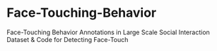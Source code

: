 # Face-Touching-Behavior
Face-Touching Behavior Annotations in Large Scale Social Interaction Dataset &amp; Code for Detecting Face-Touch
